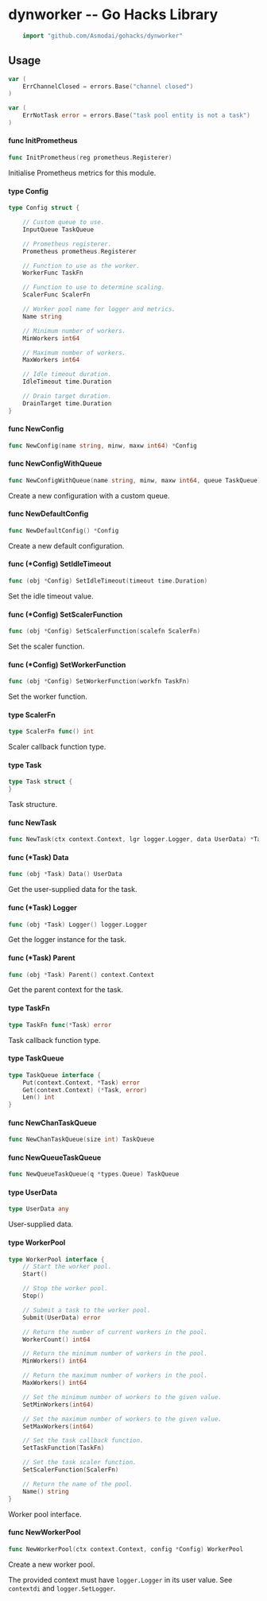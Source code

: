 <!-- -*- Mode: gfm; auto-fill: t; fill-column: 78; -*- -->

# dynworker -- Go Hacks Library

```go
    import "github.com/Asmodai/gohacks/dynworker"
```

## Usage

```go
var (
	ErrChannelClosed = errors.Base("channel closed")
)
```

```go
var (
	ErrNotTask error = errors.Base("task pool entity is not a task")
)
```

#### func  InitPrometheus

```go
func InitPrometheus(reg prometheus.Registerer)
```
Initialise Prometheus metrics for this module.

#### type Config

```go
type Config struct {

	// Custom queue to use.
	InputQueue TaskQueue

	// Prometheus registerer.
	Prometheus prometheus.Registerer

	// Function to use as the worker.
	WorkerFunc TaskFn

	// Function to use to determine scaling.
	ScalerFunc ScalerFn

	// Worker pool name for logger and metrics.
	Name string

	// Minimum number of workers.
	MinWorkers int64

	// Maximum number of workers.
	MaxWorkers int64

	// Idle timeout duration.
	IdleTimeout time.Duration

	// Drain target duration.
	DrainTarget time.Duration
}
```


#### func  NewConfig

```go
func NewConfig(name string, minw, maxw int64) *Config
```

#### func  NewConfigWithQueue

```go
func NewConfigWithQueue(name string, minw, maxw int64, queue TaskQueue) *Config
```
Create a new configuration with a custom queue.

#### func  NewDefaultConfig

```go
func NewDefaultConfig() *Config
```
Create a new default configuration.

#### func (*Config) SetIdleTimeout

```go
func (obj *Config) SetIdleTimeout(timeout time.Duration)
```
Set the idle timeout value.

#### func (*Config) SetScalerFunction

```go
func (obj *Config) SetScalerFunction(scalefn ScalerFn)
```
Set the scaler function.

#### func (*Config) SetWorkerFunction

```go
func (obj *Config) SetWorkerFunction(workfn TaskFn)
```
Set the worker function.

#### type ScalerFn

```go
type ScalerFn func() int
```

Scaler callback function type.

#### type Task

```go
type Task struct {
}
```

Task structure.

#### func  NewTask

```go
func NewTask(ctx context.Context, lgr logger.Logger, data UserData) *Task
```

#### func (*Task) Data

```go
func (obj *Task) Data() UserData
```
Get the user-supplied data for the task.

#### func (*Task) Logger

```go
func (obj *Task) Logger() logger.Logger
```
Get the logger instance for the task.

#### func (*Task) Parent

```go
func (obj *Task) Parent() context.Context
```
Get the parent context for the task.

#### type TaskFn

```go
type TaskFn func(*Task) error
```

Task callback function type.

#### type TaskQueue

```go
type TaskQueue interface {
	Put(context.Context, *Task) error
	Get(context.Context) (*Task, error)
	Len() int
}
```


#### func  NewChanTaskQueue

```go
func NewChanTaskQueue(size int) TaskQueue
```

#### func  NewQueueTaskQueue

```go
func NewQueueTaskQueue(q *types.Queue) TaskQueue
```

#### type UserData

```go
type UserData any
```

User-supplied data.

#### type WorkerPool

```go
type WorkerPool interface {
	// Start the worker pool.
	Start()

	// Stop the worker pool.
	Stop()

	// Submit a task to the worker pool.
	Submit(UserData) error

	// Return the number of current workers in the pool.
	WorkerCount() int64

	// Return the minimum number of workers in the pool.
	MinWorkers() int64

	// Return the maximum number of workers in the pool.
	MaxWorkers() int64

	// Set the minimum number of workers to the given value.
	SetMinWorkers(int64)

	// Set the maximum number of workers to the given value.
	SetMaxWorkers(int64)

	// Set the task callback function.
	SetTaskFunction(TaskFn)

	// Set the task scaler function.
	SetScalerFunction(ScalerFn)

	// Return the name of the pool.
	Name() string
}
```

Worker pool interface.

#### func  NewWorkerPool

```go
func NewWorkerPool(ctx context.Context, config *Config) WorkerPool
```
Create a new worker pool.

The provided context must have `logger.Logger` in its user value. See
`contextdi` and `logger.SetLogger`.
